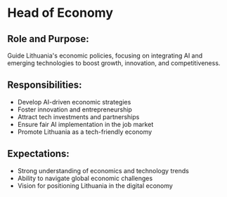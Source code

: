 # Head of Economy

## Role and Purpose:
Guide Lithuania's economic policies, focusing on integrating AI and emerging technologies to boost growth, innovation, and competitiveness.

## Responsibilities:
- Develop AI-driven economic strategies
- Foster innovation and entrepreneurship
- Attract tech investments and partnerships
- Ensure fair AI implementation in the job market
- Promote Lithuania as a tech-friendly economy

## Expectations:
- Strong understanding of economics and technology trends
- Ability to navigate global economic challenges
- Vision for positioning Lithuania in the digital economy